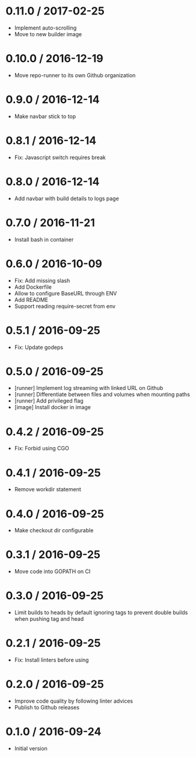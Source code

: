 # 0.11.0 / 2017-02-25

  * Implement auto-scrolling
  * Move to new builder image

# 0.10.0 / 2016-12-19

  * Move repo-runner to its own Github organization

# 0.9.0 / 2016-12-14

  * Make navbar stick to top

# 0.8.1 / 2016-12-14

  * Fix: Javascript switch requires break

# 0.8.0 / 2016-12-14

  * Add navbar with build details to logs page

# 0.7.0 / 2016-11-21

  * Install bash in container

# 0.6.0 / 2016-10-09

  * Fix: Add missing slash
  * Add Dockerfile
  * Allow to configure BaseURL through ENV
  * Add README
  * Support reading require-secret from env

# 0.5.1 / 2016-09-25

  * Fix: Update godeps

# 0.5.0 / 2016-09-25

  * [runner] Implement log streaming with linked URL on Github
  * [runner] Differentiate between files and volumes when mounting paths
  * [runner] Add privileged flag
  * [image] Install docker in image

# 0.4.2 / 2016-09-25

  * Fix: Forbid using CGO

# 0.4.1 / 2016-09-25

  * Remove workdir statement

# 0.4.0 / 2016-09-25

  * Make checkout dir configurable

# 0.3.1 / 2016-09-25

  * Move code into GOPATH on CI

# 0.3.0 / 2016-09-25

  * Limit builds to heads by default ignoring tags to prevent double builds when pushing tag and head

# 0.2.1 / 2016-09-25

  * Fix: Install linters before using

# 0.2.0 / 2016-09-25

  * Improve code quality by following linter advices
  * Publish to Github releases

# 0.1.0 / 2016-09-24

  * Initial version
